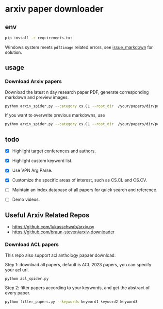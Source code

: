 # arxiv paper downloader


## env
```bash
pip install -r requirements.txt
```

Windows system meets `pdf2image` related errors, see [issue_markdown](./issue_bugs.md) for solution.

## usage

### Download Arxiv papers

Download the latest n day research paper PDF, generate corresponding markdown and preview images.

```bash
python arxiv_spider.py --category cs.CL --root_dir  /your/papers/dir/path  --days n
```

If you want to overwrite previous markdowns, use
```bash
python arxiv_spider.py --category cs.CL --root_dir  /your/papers/dir/path  --days n  --overwrite
```

## todo
- [x] Highlight target conferences and authors.
- [x] Highlight custom keyword list.
- [x] Use VPN Arg Parse. 
- [x] Customize the specific areas of interest, such as CS.CL and CS.CV.
- [ ] Maintain an index database of all papers for quick search and reference.
- [ ] Demo videos.


## Useful Arxiv Related Repos
- https://github.com/lukasschwab/arxiv.py
- https://github.com/braun-steven/arxiv-downloader


### Download ACL papers
This repo also support acl anthology papaer download.

Step 1: download all papers, default is ACL 2023 papers, you can specify your acl url.
```bash
python acl_spider.py
```

Step 2: filter papers according to your keywords, and get the abstract of every paper.
```bash
python filter_papers.py --keywords keyword1 keyword2 keyword3
```